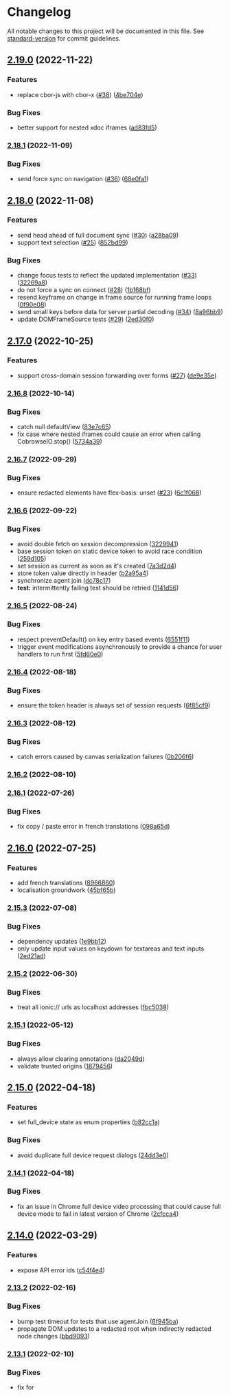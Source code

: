 # Changelog

All notable changes to this project will be documented in this file. See [standard-version](https://github.com/conventional-changelog/standard-version) for commit guidelines.

## [2.19.0](#) (2022-11-22)


### Features

* replace cbor-js with cbor-x ([#38](#)) ([4be704e](#))


### Bug Fixes

* better support for nested xdoc iframes ([ad83fd5](#))

### [2.18.1](#) (2022-11-09)


### Bug Fixes

* send force sync on navigation ([#36](#)) ([68e0fa1](#))

## [2.18.0](#) (2022-11-08)


### Features

* send head ahead of full document sync ([#30](#)) ([a28ba09](#))
* support text selection ([#25](#)) ([852bd99](#))


### Bug Fixes

* change focus tests to reflect the updated implementation ([#33](#)) ([32269a8](#))
* do not force a sync on connect ([#28](#)) ([1b168bf](#))
* resend keyframe on change in frame source for running frame loops ([0f90e08](#))
* send small keys before data for server partial decoding ([#34](#)) ([8a96bb9](#))
* update DOMFrameSource tests ([#29](#)) ([2ed30f0](#))

## [2.17.0](#) (2022-10-25)


### Features

* support cross-domain session forwarding over forms ([#27](#)) ([de9e35e](#))

### [2.16.8](#) (2022-10-14)


### Bug Fixes

* catch null defaultView ([83e7c65](#))
* fix case where nested iframes could cause an error when calling CobrowseIO.stop() ([5734a39](#))

### [2.16.7](#) (2022-09-29)


### Bug Fixes

* ensure redacted elements have flex-basis: unset ([#23](#)) ([6c1f068](#))

### [2.16.6](#) (2022-09-22)


### Bug Fixes

* avoid double fetch on session decompression ([3229941](#))
* base session token on static device token to avoid race condition ([259d105](#))
* set session as current as soon as it's created ([7a3d2d4](#))
* store token value directly in header ([b2a95a4](#))
* synchronize agent join ([dc78c17](#))
* **test:** intermittently failing test should be retried ([1141d56](#))

### [2.16.5](#) (2022-08-24)


### Bug Fixes

* respect preventDefault() on key entry based events ([6551f11](#))
* trigger event modifications asynchronously to provide a chance for user handlers to run first ([5fd60e0](#))

### [2.16.4](#) (2022-08-18)


### Bug Fixes

* ensure the token header is always set of session requests ([6f85cf9](#))

### [2.16.3](#) (2022-08-12)


### Bug Fixes

* catch errors caused by canvas serialization failures ([0b206f6](#))

### [2.16.2](#) (2022-08-10)

### [2.16.1](#) (2022-07-26)


### Bug Fixes

* fix copy / paste error in french translations ([098a65d](#))

## [2.16.0](#) (2022-07-25)


### Features

* add french translations ([8966860](#))
* localisation groundwork ([45bf65b](#))

### [2.15.3](#) (2022-07-08)


### Bug Fixes

* dependency updates ([1e9bb12](#))
* only update input values on keydown for textareas and text inputs ([2ed21ad](#))

### [2.15.2](#) (2022-06-30)


### Bug Fixes

* treat all ionic:// urls as localhost addresses ([fbc5038](#))

### [2.15.1](#) (2022-05-12)


### Bug Fixes

* always allow clearing annotations ([da2049d](#))
* validate trusted origins ([1879456](#))

## [2.15.0](#) (2022-04-18)


### Features

* set full_device state as enum properties ([b82cc1a](#))


### Bug Fixes

* avoid duplicate full device request dialogs ([24dd3e0](#))

### [2.14.1](#) (2022-04-18)


### Bug Fixes

* fix an issue in Chrome full device video processing that could cause full device mode to fail in latest version of Chrome ([2cfcca4](#))

## [2.14.0](#) (2022-03-29)


### Features

* expose API error ids ([c54f4e4](#))

### [2.13.2](#) (2022-02-16)


### Bug Fixes

* bump test timeout for tests that use agentJoin ([6f945ba](#))
* propagate DOM updates to a redacted root when indirectly redacted node changes ([bbd9093](#))

### [2.13.1](#) (2022-02-10)


### Bug Fixes

* fix for <style> tags when used inside <svg> tags ([9516310](#))

## [2.13.0](#) (2022-02-02)


### Features

* fire loaded event the first time a session is fetched from the server ([b07ec8b](#))


### Bug Fixes

* allow calls to update() with empty object ([3fc9918](#))
* ignore requests to update identical state ([da0a67e](#))

### [2.12.1](#) (2022-01-29)


### Bug Fixes

* fix crash caused by xdoc iframe redaction ([beb88f9](#))

## [2.12.0](#) (2022-01-25)


### Bug Fixes

* import test code / svg test ([7480a19](#))
* use cobrowse.io domain for api requests, fixes cross domain session iframe loading ([11e6808](#))

### [2.11.4](#) (2021-12-08)


### Bug Fixes

* set redaction: undefined when not redacted ([6c0c212](#))
* treat unredacted nodes as being added ([c2bf353](#))

### [2.11.2](#) (2021-11-09)

### [2.11.1](#) (2021-11-09)

## [2.11.0](#) (2021-11-02)


### Features

* Adds initial support for cross domain cobrowsing ([c34d0c9](#))


### Bug Fixes

* prevent notifications being processed multiple times after multiple stop/start cycles ([f173a88](#))

### [2.10.2](#) (2021-10-04)

### [2.10.1](#) (2021-08-16)

## [2.10.0](#) (2021-08-16)


### Features

* added cbio_session_overlay class to laser and annotation UI ([a7b9105](#))


### Bug Fixes

* fixed localStorage check in order to fallback to in-memory or cookie based storage ([11e7ddf](#))

### [2.9.2](#) (2021-07-13)


### Bug Fixes

* Fix an issue caused by dynamicly updating children of redacted elements ([8a3b748](#))

### [2.9.1](#) (2021-07-09)


### Bug Fixes

* Added NPM support. You can now load CobrowseIO via your module loader! ([bee3702](#))

## [2.9.0](#) (2021-07-09)


### Features

* expose full device setter ([c96d3f0](#))


### Bug Fixes

* use corejs 3.15 ([0341680](#))
